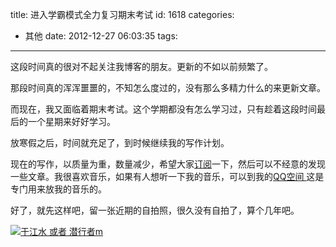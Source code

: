 title: 进入学霸模式全力复习期末考试
id: 1618
categories:
  - 其他
date: 2012-12-27 06:03:35
tags:
---

这段时间真的很对不起关注我博客的朋友。更新的不如以前频繁了。

那段时间真的浑浑噩噩的，不知怎么度过的，没有那么多精力什么的来更新文章。

而现在，我又面临着期末考试。这个学期都没有怎么学习过，只有趁着这段时间最后的一个星期来好好学习。

放寒假之后，时间就充足了，到时候继续我的写作计划。

现在的写作，以质量为重，数量减少，希望大家[订阅](http://www.qianxingzhem.com/feed)一下，然后可以不经意的发现一些文章。我很喜欢音乐，如果有人想听一下我的音乐，可以到我的[QQ空间 ](http://user.qzone.qq.com/1438676431)这是专门用来放我的音乐的。

好了，就先这样吧，留一张近期的自拍照，很久没有自拍了，算个几年吧。

[![于江水 或者 潜行者m](http://qxzm-img.b0.upaiyun.com/blog/20121227me.png)](http://qxzm-img.b0.upaiyun.com/blog/20121227me.png)